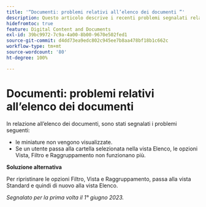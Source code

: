 ```yaml
---
title: '“Documenti: problemi relativi all’elenco dei documenti ”'
description: Questo articolo descrive i recenti problemi segnalati relativi all’elenco dei documenti.
hidefromtoc: true
feature: Digital Content and Documents
exl-id: 39bc9972-7c9a-4a00-8b00-9670e502fed1
source-git-commit: d4dd73ea9edc802c945ee7b8aa478bf18b1c662c
workflow-type: tm+mt
source-wordcount: '80'
ht-degree: 100%

---
```


# Documenti: problemi relativi all’elenco dei documenti

<!--This article is on the WF and WFP TOCs. Valid issue, won't fix (Won't fix tab).-->

In relazione all’elenco dei documenti, sono stati segnalati i problemi seguenti:

* le miniature non vengono visualizzate.
* Se un utente passa alla cartella selezionata nella vista Elenco, le opzioni Vista, Filtro e Raggruppamento non funzionano più.

**Soluzione alternativa**

Per ripristinare le opzioni Filtro, Vista e Raggruppamento, passa alla vista Standard e quindi di nuovo alla vista Elenco.

_Segnalato per la prima volta il 1° giugno 2023._
